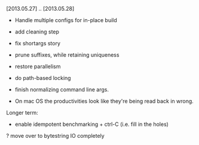 

[2013.05.27] .. [2013.05.28]

 * Handle multiple configs for in-place build
 * add cleaning step

 * fix shortargs story
 * prune suffixes, while retaining uniqueness
 * restore parallelism
 * do path-based locking

 * finish normalizing command line args.

 * On mac OS the productivities look like they're being read back in wrong.

Longer term:

 * enable idempotent benchmarking + ctrl-C (i.e. fill in the holes)
 
 ? move over to bytestring IO completely
 
 

 
 
